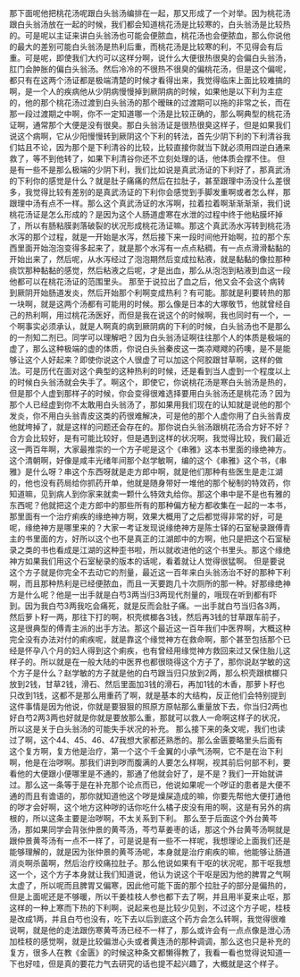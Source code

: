 那下面呢他把桃花汤呢跟白头翁汤编排在一起，那又形成了一个对举。因为桃花汤跟白头翁汤放在一起的时候，我们都会知道桃花汤是比较寒的，白头翁汤是比较热的。可是呢以主证来讲白头翁汤也可能会便脓血，桃花汤也会便脓血，那么你说他的最大的差别可能白头翁汤是热利后重，而桃花汤是比较寒的利，不见得会有后重。可是呢，即使我们大约可以这样分啊，说什么大便很热很臭的会偏白头翁汤，肛门会肿胀的偏白头翁汤。然后冷冷的不很热不很臭的偏桃花汤，但是这个偏呢，都只有在这两个汤证都是极端清楚的时候才看得出来，我觉得临床上面比较难搞的啊，是一个人的疾病他从少阴病慢慢掉到厥阴病的时候，如果他是以下利为主症的，他的那个桃花汤过渡到白头翁汤的那个暧昧的过渡期可以拖的非常之长，而在那一段过渡期之中啊，你不一定知道哪一个汤是比较正确的，那么啊典型的桃花汤证啊，通常那个大便是没有很臭。那白头翁汤证是很热很臭这样子，但是如果我们说这个病啊，它从少阳慢慢转到厥阴这个下利的转法，首先少阴下利的下利清谷我们姑且不论，因为那个是下利清谷的比较，比较直接你就当下就必须用四逆白通来救了，等不到他转了，如果下利清谷你还不立刻处理的话，他体质会撑不住。
但是有一些不是那么极端的少阴下利，我们比如说是真武汤证的下利好了，那真武汤的下利你的感觉是什么？就是肚子痛痛的然后在拉肚子，甚至跟理中汤没什么差很多，我觉得比较有差别的是真武汤证的下利你会感觉到手脚发重啊或者怎么样，那跟理中汤有点不一样。那么这个真武汤证的水泻啊，拉着拉着啊渐渐渐渐，我们说桃花汤证是怎么形成的？是因为这个人肠道虚寒在水泄的过程中终于他粘膜坏掉了，所以有肠粘膜剥落破裂的状况形成桃花汤证嘛。那这个真武汤水泻转到桃花汤水泻的那个过程，就是一开始是水泻，然后接下来一段时间他开始啊，拉的那个东西里面开始泡泡变得多起来了，就是那个水泻有一点点粘稠，有一点点滑滑黏黏的开始出来了，然后呢，从水泻经过了泡泡期然后变成拉粘液，就是黏黏的像拉那种痰饮那种黏黏的感觉，然后粘液之后呢，才是出血，那么从泡泡到粘液到血这一段他都可以在桃花汤证的范围里头。
那至于说拉出了血之后，他又会不会这个病转到厥阴开始肠道发炎，然后开始那个利啊变成热利？有可能。那就是利要转热的那一块啊，就是这两个汤都有可能用的时候。那么像是日本的大塚敬节，他就曾经自己的热利啊，用过桃花汤医好，而但是我在说这个的时候啊，我也同时有一个，一个啊事实必须承认，就是人啊真的病到厥阴病的下利的时候，白头翁汤也不是那么的一剂知二剂已。同学可以理解吧？因为白头翁汤证啊往往那个人的体质是极端的虚了，那么这种极端的虚的体质，你说白头翁秦皮这一类凉飕飕的药噢，是不是能够让这个人好起来？即使你说这个人很虚了可以加这个阿胶跟甘草啊，这样的做法。可是历代在面对这个典型的这种热利的时候，还是看到当人虚到一个程度以上的时候白头翁汤就会失手了。啊这个，即使它，你说桃花汤是寒白头翁汤是热的，但是那个人虚到那样子的时候，你会变得很难选择要用白头翁汤还是桃花汤？因为那个人已经虚到你不太敢用白头翁汤了，那如果用我们现在的认知就是说他的那个发炎，你不用白头翁青皮这类的药很难解决，可是他的那个人虚你用了白头翁青皮他就垮掉了，就是这样的问题还会存在的。那你说白头翁汤跟桃花汤合方好不好？合方会比较好，是有可能比较好，但是遇到这样的状况啊，我觉得比较，我们最近这一两百年啊，大家最推崇的一个方子呢是这个《串雅》这本书里面的缘绝神方。
这个清朝啊，好像是咸丰光绪年间那个赵学敏啊，编的这个《串雅》这个书，《串雅》是什么呀？串这个东西呀就是走方郎中啊，就是他们那种有些医生是走江湖的，他也没有药局给你抓药开单，他就是随身带好一堆他的那个秘制的特效药，你知道嘛，见到病人到你家来就卖一颗什么特效丸给你。那这个串中是不是也有雅的东西呢？他就把这个走方郎中的那些所有的那种偏方秘方都收集在一起的一本书，那里面有一个治疗痢疾的缘绝神方啊，效果大概用了之后都觉得非常的好，可是呢，缘绝神方是哪里来的？大家一考证发现说缘绝神方是陈士铎的石室秘录跟傅青主的书里面的方，好所以这个也不是真正的江湖郎中的方啊，他只是把这个石室秘录之类的书也看成是江湖的这种歪书啦，所以就收进他的这个书里头。那这个缘绝神方如果我们用这个石室秘录的版本的话呢，看着就让人觉得很猛啊。
但是要说这个方子就是你完全不去动它的剂量，最近这一百年来白头翁汤治不好的那种下利啊，而且那种热利是已经便脓血，而且一天要跑几十次厕所的那一种。好那缘绝神方是什么呢？他是一出手就是白芍3两当归3两现代剂量的，哦现在听到都有吓到。因为我白芍3两我吃会痛死，就是反而会肚子痛。一出手就白芍当归各3两，然后萝卜籽一两，那往下打的啊，枳壳槟榔各3钱，然后再3钱的甘草跟车前子，这是很典型的傅青主派的出手方法。那这个最近这一百年我们中医界啊，大概这种完全没有办法对付的痢疾呢，就是靠这个缘觉神方在救命啊，那个甚至包括那个已经是怀孕八个月的妇人得到这个痢疾，也有曾经用缘觉神方救回来过又保住胎儿这样子的。所以就是在一般大陆的中医界也都很晓得这个方子了，那你说赵学敏的这个方子是什么？赵学敏的方子就是他的白芍跟当归只放到2两，那么枳壳跟槟榔只放到2钱，甘草2钱，滑石、然后里面加3钱的滑石，再加1钱的木香，那萝卜籽也只改到1钱，这都不是那么用重药了啊，就是基本的大结构，反正他们会特别提到这件事情是因为他说，你就是要狠狠的照原方原帖那么重量放下去，你当归2两也好白芍2两3两也好就是你就是要放那么重，那就可以救人一命啊这样子的状况，所以这是关于白头翁汤的可能失手状况的补充。
那么接下来的条文呢，我们也读过了啊，这个44、45、46、47我想大家都还熟悉的。那么金匮要略里头后面有这个复方啊，复方他是治疗，第一个这个千金翼的小承气汤啊，它不是在治下利啊，他是在治哕啊。那我们讲到哕而腹满的人要怎么样啊，视其前后何部不利，要看他的大便跟小便哪里是不通的，那通了他就会好了，是不是？我们一开始就讲过。那么这一条等于是在补充那个论点而已，他说如果呢一个哕证的患者是大便不通的而且有谵语的，那你就知道他这个哕是燥屎造成的嘛，你要先帮他大便打通他的哕才会好啊，这个地方这种哕的话你吃什么橘子皮没有用的啊，这是有另外的病根的，所以这条主要是治哕啊，不太关系到下利。
那么至于后面这个外台黄芩汤，那如果同学会背张仲景的黄芩汤，芩芍草姜枣的话，那这个外台黄芩汤啊就是跟仲景黄芩汤有一点不一样了，可是说是有一些不一样呢，我想理论上面我们还是能够理解的，就是因为张仲景的黄芩汤呢，本身就是治疗痢疾的嘛，他能够让肠道消炎啊杀菌啊，然后治疗绞痛拉肚子。那么他说如果有干呕的状况呢，那干呕我想这一个，这个方子本身就让我们知道说，他认为说这个干呕是因为他的脾胃之气啊太虚了，所以呢而且脾胃又偏寒，因此他可能下面的那个拉肚子的部分是偏热的，但是上面呢还是不够暖，所以干姜桂枝人参也都下去了啊，并且用半夏来止呕，那这样的一种上寒而下热的下利啊，说起来也是比较少见到，不过这个方子呢，桂枝是改成1两，并且白芍也没有，吃下去以后到底这个药方会怎么转啊，我觉得很难说啊，就是他的走法跟伤寒黄芩汤已经不一样了，那么或许会有一点点像是泄心汤加桂枝的感觉啊，就是比较偏泄心头或者黄连汤的那种调调，那么这也只是补充的复方，很多人在教《金匮》的时候这种条文都懒得教了，我看一看也觉得说知道一下也好哇，但是真的要花力气去研究的话也提不起兴趣了，大概就是这个样子。
